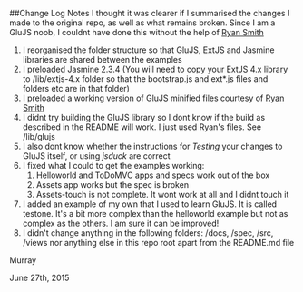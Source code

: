 ##Change Log Notes
I thought it was clearer if I summarised the changes I made to the original repo, as well as what remains broken.
Since I am a GluJS noob, I couldnt have done this without the help of [Ryan Smith](https://github.com/smithrp/glujs)

1. I reorganised the folder structure so that GluJS, ExtJS and Jasmine libraries are shared between the examples
1. I preloaded Jasmine 2.3.4 (You will need to copy your ExtJS 4.x library to /lib/extjs-4.x folder so that the bootstrap.js and ext*.js files and folders etc are in that folder)
1. I preloaded a working version of GluJS minified files courtesy of [Ryan Smith](https://github.com/smithrp/glujs)
1. I didnt try building the GluJS library so I dont know if the build as described in the README will work. I just used Ryan's files. See /lib/glujs
1. I also dont know whether the instructions for *Testing* your changes to GluJS itself, or using *jsduck* are correct
1. I fixed what I could to get the examples working:
    1. Helloworld and ToDoMVC apps and specs work out of the box
    1. Assets app works but the spec is broken
    1. Assets-touch is not complete. It wont work at all and I didnt touch it
1. I added an example of my own that I used to learn GluJS. It is called testone. It's a bit more complex than the helloworld example but not as complex as the others. I am sure it can be improved!
1. I didn't change anything in the following folders: /docs, /spec, /src, /views nor anything else in this repo root apart from the README.md file

Murray

June 27th, 2015
